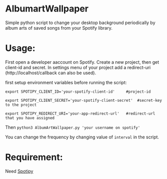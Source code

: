 # AlbumartWallpaper
Simple python script to change your desktop background periodically by album arts of saved songs from your Spotify library.
# Usage:

First open a developer aaccount on Spotify. Create a new project, then get client-id and secret. In settings menu of your project add a redirect-uri (http://localhost/callback can also be used). 

first setup environment variables before running the script:

`export SPOTIPY_CLIENT_ID='your-spotify-client-id'     #project-id`

`export SPOTIPY_CLIENT_SECRET='your-spotify-client-secret'  #secret-key to the project`

`export SPOTIPY_REDIRECT_URI='your-app-redirect-url'   #redirect-url that you have assigned`
            
Then `python3 AlbumArtWallpaper.py 'your username on spotify'`

You can change the frequency by changing value of `interval` in the script.
# Requirement:

Need [Spotipy](https://github.com/plamere/spotipy)
